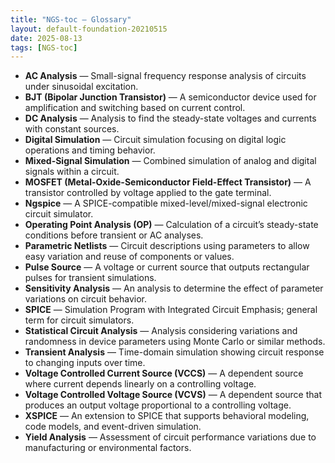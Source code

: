 ```yaml
---
title: "NGS-toc — Glossary"
layout: default-foundation-20210515
date: 2025-08-13
tags: [NGS-toc]
---
```


- **AC Analysis** — Small-signal frequency response analysis of circuits under sinusoidal excitation.  
- **BJT (Bipolar Junction Transistor)** — A semiconductor device used for amplification and switching based on current control.  
- **DC Analysis** — Analysis to find the steady-state voltages and currents with constant sources.  
- **Digital Simulation** — Circuit simulation focusing on digital logic operations and timing behavior.  
- **Mixed-Signal Simulation** — Combined simulation of analog and digital signals within a circuit.  
- **MOSFET (Metal-Oxide-Semiconductor Field-Effect Transistor)** — A transistor controlled by voltage applied to the gate terminal.  
- **Ngspice** — A SPICE-compatible mixed-level/mixed-signal electronic circuit simulator.  
- **Operating Point Analysis (OP)** — Calculation of a circuit’s steady-state conditions before transient or AC analyses.  
- **Parametric Netlists** — Circuit descriptions using parameters to allow easy variation and reuse of components or values.  
- **Pulse Source** — A voltage or current source that outputs rectangular pulses for transient simulations.  
- **Sensitivity Analysis** — An analysis to determine the effect of parameter variations on circuit behavior.  
- **SPICE** — Simulation Program with Integrated Circuit Emphasis; general term for circuit simulators.  
- **Statistical Circuit Analysis** — Analysis considering variations and randomness in device parameters using Monte Carlo or similar methods.  
- **Transient Analysis** — Time-domain simulation showing circuit response to changing inputs over time.  
- **Voltage Controlled Current Source (VCCS)** — A dependent source where current depends linearly on a controlling voltage.  
- **Voltage Controlled Voltage Source (VCVS)** — A dependent source that produces an output voltage proportional to a controlling voltage.  
- **XSPICE** — An extension to SPICE that supports behavioral modeling, code models, and event-driven simulation.  
- **Yield Analysis** — Assessment of circuit performance variations due to manufacturing or environmental factors.
